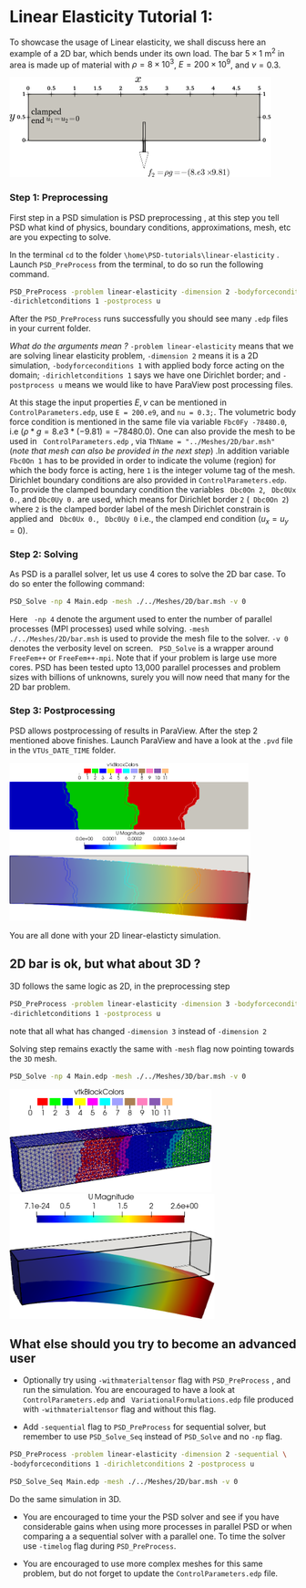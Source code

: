 # Linear Elasticity Tutorial 1: #

To showcase the usage of Linear elasticity, we shall discuss here an example of a 2D bar, which bends under its own load. The bar $5\times1$ m$^2$ in area is made up of material with $\rho=8\times 10^3$, $E=200\times 10^9$, and $\nu=0.3$.

<img src="./2d-bar.png" alt="2d-bar" style="zoom:50%;" />

### Step 1: Preprocessing

First step in a PSD simulation is PSD preprocessing , at this step you tell PSD what kind of physics, boundary conditions, approximations, mesh, etc are you expecting to solve.

In the terminal `cd` to the folder `\home\PSD-tutorials\linear-elasticity` . Launch `PSD_PreProcess` from the terminal, to do so run the following command.

```bash
PSD_PreProcess -problem linear-elasticity -dimension 2 -bodyforceconditions 1 \
-dirichletconditions 1 -postprocess u
```

After the `PSD_PreProcess` runs successfully you should see many `.edp` files in your current folder. 

*What do the arguments mean ?* `-problem linear-elasticity` means that we are solving linear elasticity problem, `-dimension 2` means it is a 2D simulation, `-bodyforceconditions 1` with applied body force acting on the domain; `-dirichletconditions 1` says we have one Dirichlet border; and `-postprocess u` means we would like to have ParaView post processing files.

At this stage the input properties $E,\nu$ can be mentioned in ` ControlParameters.edp`, use `E = 200.e9`, and `nu = 0.3;`. The volumetric body force condition is mentioned in the same file via variable `Fbc0Fy -78480.0`, i.e ($\rho*g=8.e3*(-9.81)=-78480.0$). One can also provide the mesh to be used in ` ControlParameters.edp` , via `ThName = "../Meshes/2D/bar.msh"` (*note that mesh can also be provided in the next step*) .In addition variable `Fbc0On 1` has to be provided in order to indicate the volume (region) for which the body force is acting, here `1` is the integer volume tag of the mesh. Dirichlet boundary conditions are also provided in `ControlParameters.edp`. To provide the clamped boundary condition the variables ` Dbc0On 2`, ` Dbc0Ux 0.`, and `Dbc0Uy 0.` are used, which means for Dirichlet border `2` (` Dbc0On 2`) where `2` is the clamped border label of the mesh Dirichlet constrain is applied and ` Dbc0Ux 0.`, ` Dbc0Uy 0` i.e., the clamped end condition ($u_x=u_y=0$).



### Step 2: Solving 

As PSD is a parallel solver, let us use 4 cores to solve the 2D bar case. To do so enter the following command:

```bash
PSD_Solve -np 4 Main.edp -mesh ./../Meshes/2D/bar.msh -v 0
```

Here ` -np 4` denote the argument used to enter the number of parallel processes (MPI processes) used while solving. `-mesh ./../Meshes/2D/bar.msh` is used to provide the mesh file to the solver. `-v 0` denotes the verbosity level on screen. ` PSD_Solve` is a wrapper around ` FreeFem++` or `FreeFem++-mpi`. Note that if your problem is large use more cores. PSD has been tested upto 13,000 parallel processes and problem sizes with billions of unknowns, surely you will now need that many for the 2D bar problem. 



### Step 3: Postprocessing ###

PSD allows postprocessing of results in ParaView. After the step 2 mentioned above finishes. Launch ParaView and have a look at the `.pvd` file in the `VTUs_DATE_TIME` folder.

<img src="./2d-bar-partioned.png" alt="2d-bar-partioned" style="zoom:50%;" />

<img src="./2d-bar-results.png" alt="2d-bar-results" style="zoom:50%;" />

You are all done with your 2D linear-elasticty simulation. 



## 2D bar is ok, but what about 3D ? ##

3D follows the same logic as 2D, in the preprocessing step

```bash
PSD_PreProcess -problem linear-elasticity -dimension 3 -bodyforceconditions 1 \
-dirichletconditions 1 -postprocess u
```

note that all what has changed `-dimension 3` instead of `-dimension 2`

Solving step remains exactly the same with `-mesh` flag now pointing towards the `3D` mesh.

```bash
PSD_Solve -np 4 Main.edp -mesh ./../Meshes/3D/bar.msh -v 0
```



<img src="./3d-bar-clamped-ends.png" alt="3d-bar-clamped-ends" style="zoom: 80%;" />

<img src="./3d-bar-clamped-pulled-partioned.png" alt="3d-bar-clamped-pulled-partioned" style="zoom:80%;" />

## What else should you try to become an advanced user ##

- Optionally try using `-withmaterialtensor` flag with `PSD_PreProcess` , and run the simulation. You are encouraged to have a look at `ControlParameters.edp` and ` VariationalFormulations.edp` file produced with `-withmaterialtensor` flag and without this flag.

- Add `-sequential` flag to `PSD_PreProcess` for sequential solver, but remember to use `PSD_Solve_Seq` instead of `PSD_Solve` and no `-np` flag.

```bash
PSD_PreProcess -problem linear-elasticity -dimension 2 -sequential \
-bodyforceconditions 1 -dirichletconditions 2 -postprocess u
```

```bash
PSD_Solve_Seq Main.edp -mesh ./../Meshes/2D/bar.msh -v 0
```

 Do the same simulation in 3D. 

- You are encouraged to time your the PSD solver and see if you have considerable gains when using more processes in parallel PSD or when comparing a a sequential solver with a parallel one. To time the solver use `-timelog` flag during `PSD_PreProcess`. 

- You are encouraged to use more complex meshes for this same problem, but do not forget to update the `ControlParameters.edp` file.
